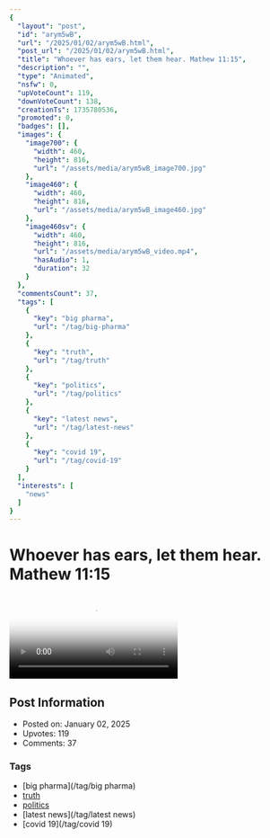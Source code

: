 ```yaml
---
{
  "layout": "post",
  "id": "arym5wB",
  "url": "/2025/01/02/arym5wB.html",
  "post_url": "/2025/01/02/arym5wB.html",
  "title": "Whoever has ears, let them hear. Mathew 11:15",
  "description": "",
  "type": "Animated",
  "nsfw": 0,
  "upVoteCount": 119,
  "downVoteCount": 138,
  "creationTs": 1735780536,
  "promoted": 0,
  "badges": [],
  "images": {
    "image700": {
      "width": 460,
      "height": 816,
      "url": "/assets/media/arym5wB_image700.jpg"
    },
    "image460": {
      "width": 460,
      "height": 816,
      "url": "/assets/media/arym5wB_image460.jpg"
    },
    "image460sv": {
      "width": 460,
      "height": 816,
      "url": "/assets/media/arym5wB_video.mp4",
      "hasAudio": 1,
      "duration": 32
    }
  },
  "commentsCount": 37,
  "tags": [
    {
      "key": "big pharma",
      "url": "/tag/big-pharma"
    },
    {
      "key": "truth",
      "url": "/tag/truth"
    },
    {
      "key": "politics",
      "url": "/tag/politics"
    },
    {
      "key": "latest news",
      "url": "/tag/latest-news"
    },
    {
      "key": "covid 19",
      "url": "/tag/covid-19"
    }
  ],
  "interests": [
    "news"
  ]
}
---
```


# Whoever has ears, let them hear. Mathew 11:15

<video controls playsinline loop poster="/assets/media/arym5wB_image460.jpg">
  <source src="/assets/media/arym5wB_video.mp4" type="video/mp4">
  Your browser does not support the video tag.
</video>

## Post Information

- Posted on: January 02, 2025
- Upvotes: 119
- Comments: 37

### Tags

- [big pharma](/tag/big pharma)
- [truth](/tag/truth)
- [politics](/tag/politics)
- [latest news](/tag/latest news)
- [covid 19](/tag/covid 19)
